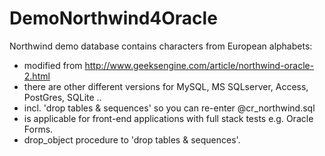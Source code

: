 # DemoNorthwind4Oracle
Northwind demo database contains characters from European alphabets:
- modified from http://www.geeksengine.com/article/northwind-oracle-2.html
- there are other different versions for MySQL, MS SQLserver, Access, PostGres, SQLite ..
- incl. 'drop tables & sequences' so you can re-enter @cr_northwind.sql
- is applicable for front-end applications with full stack tests e.g. Oracle Forms.
- drop_object procedure to 'drop tables & sequences'.

